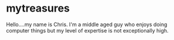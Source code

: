 # mytreasures

Hello....my name is Chris.  I'm a middle aged guy who enjoys doing computer things but my level of expertise is not exceptionally high.

